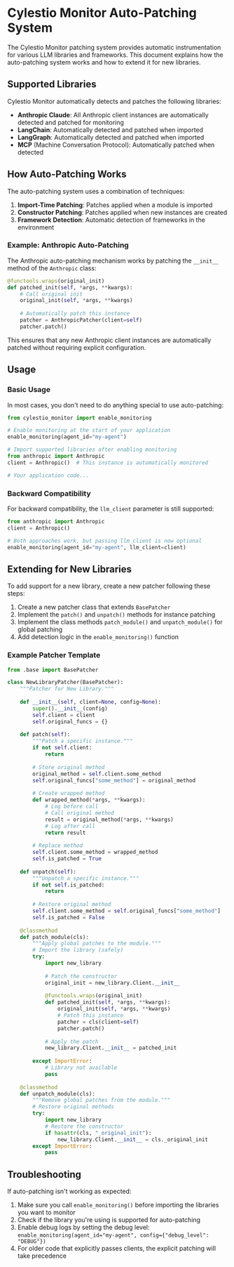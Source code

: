 # Cylestio Monitor Auto-Patching System

The Cylestio Monitor patching system provides automatic instrumentation for various LLM libraries and frameworks. This document explains how the auto-patching system works and how to extend it for new libraries.

## Supported Libraries

Cylestio Monitor automatically detects and patches the following libraries:

- **Anthropic Claude**: All Anthropic client instances are automatically detected and patched for monitoring
- **LangChain**: Automatically detected and patched when imported
- **LangGraph**: Automatically detected and patched when imported
- **MCP** (Machine Conversation Protocol): Automatically patched when detected

## How Auto-Patching Works

The auto-patching system uses a combination of techniques:

1. **Import-Time Patching**: Patches applied when a module is imported
2. **Constructor Patching**: Patches applied when new instances are created
3. **Framework Detection**: Automatic detection of frameworks in the environment

### Example: Anthropic Auto-Patching

The Anthropic auto-patching mechanism works by patching the `__init__` method of the `Anthropic` class:

```python
@functools.wraps(original_init)
def patched_init(self, *args, **kwargs):
    # Call original init
    original_init(self, *args, **kwargs)
    
    # Automatically patch this instance
    patcher = AnthropicPatcher(client=self)
    patcher.patch()
```

This ensures that any new Anthropic client instances are automatically patched without requiring explicit configuration.

## Usage

### Basic Usage

In most cases, you don't need to do anything special to use auto-patching:

```python
from cylestio_monitor import enable_monitoring

# Enable monitoring at the start of your application
enable_monitoring(agent_id="my-agent")

# Import supported libraries after enabling monitoring
from anthropic import Anthropic
client = Anthropic()  # This instance is automatically monitored

# Your application code...
```

### Backward Compatibility

For backward compatibility, the `llm_client` parameter is still supported:

```python
from anthropic import Anthropic
client = Anthropic()

# Both approaches work, but passing llm_client is now optional
enable_monitoring(agent_id="my-agent", llm_client=client)
```

## Extending for New Libraries

To add support for a new library, create a new patcher following these steps:

1. Create a new patcher class that extends `BasePatcher`
2. Implement the `patch()` and `unpatch()` methods for instance patching
3. Implement the class methods `patch_module()` and `unpatch_module()` for global patching
4. Add detection logic in the `enable_monitoring()` function

### Example Patcher Template

```python
from .base import BasePatcher

class NewLibraryPatcher(BasePatcher):
    """Patcher for New Library."""
    
    def __init__(self, client=None, config=None):
        super().__init__(config)
        self.client = client
        self.original_funcs = {}
    
    def patch(self):
        """Patch a specific instance."""
        if not self.client:
            return
            
        # Store original method
        original_method = self.client.some_method
        self.original_funcs["some_method"] = original_method
        
        # Create wrapped method
        def wrapped_method(*args, **kwargs):
            # Log before call
            # Call original method
            result = original_method(*args, **kwargs)
            # Log after call
            return result
            
        # Replace method
        self.client.some_method = wrapped_method
        self.is_patched = True
    
    def unpatch(self):
        """Unpatch a specific instance."""
        if not self.is_patched:
            return
            
        # Restore original method
        self.client.some_method = self.original_funcs["some_method"]
        self.is_patched = False
    
    @classmethod
    def patch_module(cls):
        """Apply global patches to the module."""
        # Import the library (safely)
        try:
            import new_library
            
            # Patch the constructor
            original_init = new_library.Client.__init__
            
            @functools.wraps(original_init)
            def patched_init(self, *args, **kwargs):
                original_init(self, *args, **kwargs)
                # Patch this instance
                patcher = cls(client=self)
                patcher.patch()
                
            # Apply the patch
            new_library.Client.__init__ = patched_init
            
        except ImportError:
            # Library not available
            pass
            
    @classmethod
    def unpatch_module(cls):
        """Remove global patches from the module."""
        # Restore original methods
        try:
            import new_library
            # Restore the constructor
            if hasattr(cls, "_original_init"):
                new_library.Client.__init__ = cls._original_init
        except ImportError:
            pass
```

## Troubleshooting

If auto-patching isn't working as expected:

1. Make sure you call `enable_monitoring()` before importing the libraries you want to monitor
2. Check if the library you're using is supported for auto-patching
3. Enable debug logs by setting the debug level: `enable_monitoring(agent_id="my-agent", config={"debug_level": "DEBUG"})`
4. For older code that explicitly passes clients, the explicit patching will take precedence 